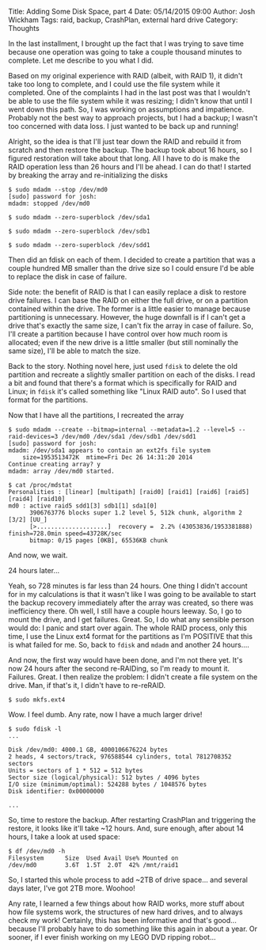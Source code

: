 Title: Adding Some Disk Space, part 4
Date: 05/14/2015 09:00
Author: Josh Wickham
Tags: raid, backup, CrashPlan, external hard drive
Category: Thoughts
 
In the last installment, I brought up the fact that I was trying to save time because one operation was going to take a
couple thousand minutes to complete. Let me describe to you what I did.

Based on my original experience with RAID (albeit, with RAID 1), it didn't take too long to complete, and I could use
the file system while it completed. One of the complaints I had in the last post was that I wouldn't be able to use the
file system while it was resizing; I didn't know that until I went down this path. So, I was working on assumptions and
impatience. Probably not the best way to approach projects, but I had a backup; I wasn't too concerned with data loss. I
just wanted to be back up and running!

Alright, so the idea is that I'll just tear down the RAID and rebuild it from scratch and then restore the backup. The
backup took about 16 hours, so I figured restoration will take about that long. All I have to do is make the RAID
operation less than 26 hours and I'll be ahead. I can do that! I started by breaking the array and re-initializing the
disks

    $ sudo mdadm --stop /dev/md0
    [sudo] password for josh:
    mdadm: stopped /dev/md0
    
    $ sudo mdadm --zero-superblock /dev/sda1
    
    $ sudo mdadm --zero-superblock /dev/sdb1
    
    $ sudo mdadm --zero-superblock /dev/sdd1

Then did an fdisk on each of them. I decided to create a partition that was a couple hundred MB smaller than the drive
size so I could ensure I'd be able to replace the disk in case of failure.

Side note: the benefit of RAID is that I can easily replace a disk to restore drive failures. I can base the RAID on
either the full drive, or on a partition contained within the drive. The former is a little easier to manage because
partitioning is unnecessary. However, the huge downfall is if I can't get a drive that's exactly the same size, I can't
fix the array in case of failure. So, I'll create a partition because I have control over how much room is allocated;
even if the new drive is a little smaller (but still nominally the same size), I'll be able to match the size.

Back to the story. Nothing novel here, just used ```fdisk``` to delete the old partition and recreate a slightly smaller
partition on each of the disks. I read a bit and found that there's a format which is specifically for RAID and Linux;
in ```fdisk``` it's called something like "Linux RAID auto". So I used that format for the partitions.

Now that I have all the partitions, I recreated the array

    $ sudo mdadm --create --bitmap=internal --metadata=1.2 --level=5 --raid-devices=3 /dev/md0 /dev/sda1 /dev/sdb1 /dev/sdd1
    [sudo] password for josh:
    mdadm: /dev/sda1 appears to contain an ext2fs file system
        size=1953513472K  mtime=Fri Dec 26 14:31:20 2014
    Continue creating array? y
    mdadm: array /dev/md0 started.
    
    $ cat /proc/mdstat
    Personalities : [linear] [multipath] [raid0] [raid1] [raid6] [raid5] [raid4] [raid10]
    md0 : active raid5 sdd1[3] sdb1[1] sda1[0]
          3906763776 blocks super 1.2 level 5, 512k chunk, algorithm 2 [3/2] [UU_]
          [>....................]  recovery =  2.2% (43053836/1953381888) finish=728.0min speed=43728K/sec
          bitmap: 0/15 pages [0KB], 65536KB chunk
    
And now, we wait.

24 hours later...

Yeah, so 728 minutes is far less than 24 hours. One thing I didn't account for in my calculations is that it wasn't like
I was going to be available to start the backup recovery immediately after the array was created, so there was
inefficiency there. Oh well, I still have a couple hours leeway. So, I go to mount the drive, and I get failures. Great.
So, I do what any sensible person would do: I panic and start over again. The whole RAID process, only this time, I use
the Linux ext4 format for the partitions as I'm POSITIVE that this is what failed for me. So, back to ```fdisk``` and
 ```mdadm``` and another 24 hours....
 
And now, the first way would have been done, and I'm not there yet. It's now 24 hours after the second re-RAIDing, so I'm
ready to mount it. Failures. Great. I then realize the problem: I didn't create a file system on the drive. Man, if that's
it, I didn't have to re-reRAID.

    $ sudo mkfs.ext4
    
Wow. I feel dumb. Any rate, now I have a much larger drive!

    $ sudo fdisk -l
    ...
    
    Disk /dev/md0: 4000.1 GB, 4000106676224 bytes
    2 heads, 4 sectors/track, 976588544 cylinders, total 7812708352 sectors
    Units = sectors of 1 * 512 = 512 bytes
    Sector size (logical/physical): 512 bytes / 4096 bytes
    I/O size (minimum/optimal): 524288 bytes / 1048576 bytes
    Disk identifier: 0x00000000
    
    ...
    
So, time to restore the backup. After restarting CrashPlan and triggering the restore, it looks like it'll take ~12 hours.
And, sure enough, after about 14 hours, I take a look at used space:

    $ df /dev/md0 -h
    Filesystem      Size  Used Avail Use% Mounted on
    /dev/md0        3.6T  1.5T  2.0T  42% /mnt/raid1
    
So, I started this whole process to add ~2TB of drive space... and several days later, I've got 2TB more. Woohoo!

Any rate, I learned a few things about how RAID works, more stuff about how file systems work, the structures of new
hard drives, and to always check my work! Certainly, this has been informative and that's good... because I'll probably
have to do something like this again in about a year. Or sooner, if I ever finish working on my LEGO DVD ripping robot...
    
    